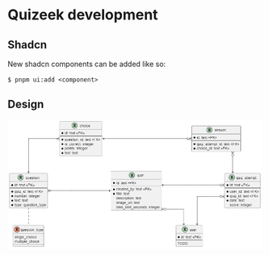 # Quizeek development

## Shadcn

New shadcn components can be added like so:

```
$ pnpm ui:add <component>
```

## Design

![erd](../design/erd.png)
